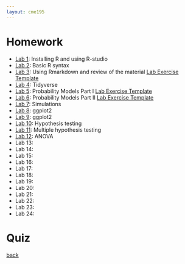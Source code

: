 ```yaml
---
layout: cme195
---
```


# [](#homework) Homework

- [Lab 1](./assets/lectures/Lecture1_Intro.html): Installing R and using R-studio
- [Lab 2](./assets/lectures/Lab1-setup/Lec1_Exercises.nb.html): Basic R syntax
- [Lab 3](./assets/lectures/Lab1_setup/Lecture1_Intro2Markdown.html): Using Rmarkdown and review of the material [Lab Exercise Template](./assets/lectures/Lab1-setup/template-exerciseweek1.Rmd)
- [Lab 4](./assets/lectures/Labs-Week2/session4_Exercises.nb.html): Tidyverse
- [Lab 5](./biox-rbootcamp.github.io/assets/lectures/session5.html): Probability Models Part I [Lab Exercise Template](./biox-rbootcamp.github.io/assets/lectures/session5.Rmd)
- [Lab 6](./biox-rbootcamp.github.io/assets/lectures/session6.html):  Probability Models Part II [Lab Exercise Template](./biox-rbootcamp.github.io/assets/lectures/session6.Rmd)
- [Lab 7](./biox-rbootcamp.github.io/assets/lectures/Lab2_simulations/Lab2_simulations.html): Simulations
- [Lab 8](./biox-rbootcamp.github.io/assets/lectures/Lab3_graphics/Lab3_graphics.html): ggplot2 
- [Lab 9](./biox-rbootcamp.github.io/assets/lectures/Lab3_graphics/Lab3_graphics.html): ggplot2
- [Lab 10](./biox-rbootcamp.github.io/assets/lectures/testing_lectures/lab13_hypothesis_testing.html): Hypothesis testing
- [Lab 11](./biox-rbootcamp.github.io/assets/lectures/testing_lectures/multiple_testing.html): Multiple hypothesis testing
- [Lab 12](./biox-rbootcamp.github.io/assets/lectures/testing_lectures/anova.html): ANOVA 
- Lab 13:
- Lab 14: 
- Lab 15:
- Lab 16: 
- Lab 17:
- Lab 18: 
- Lab 19:
- Lab 20:
- Lab 21: 
- Lab 22: 
- Lab 23:
- Lab 24: 


# [](#homework) Quiz

[back](./)

